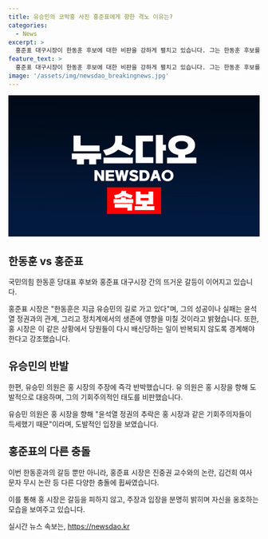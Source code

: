 ```yaml
---
title: 유승민의 코박홍 사진 홍준표에게 향한 격노 이유는?
categories:
  - News
excerpt: >
  홍준표 대구시장이 한동훈 후보에 대한 비판을 강하게 펼치고 있습니다. 그는 한동훈 후보를 유승민의 길을 가는 것으로 비유하며, 한동훈 후보의 성패가 윤석열 정권과의 관계에 영향을 미칠 것이라 주장했습니다. 홍 시장은 또한 윤석열 대통령에게 도전적인 자세를 보여주면서, 한동훈 후보를 지지하지 않겠다는 의지를 피력했습니다. 유승민 전 의원은 홍 시장의 발언에 곧바로 반박하여, 홍 시장을 기회주의자로 비판했습니다. 또한 홍 시장은 진중권 교수와의 논란, 김건희 여사 문자 무시 등의 논란으로 충돌하며 화제를 모으고 있습니다.
feature_text: >
  홍준표 대구시장이 한동훈 후보에 대한 비판을 강하게 펼치고 있습니다. 그는 한동훈 후보를 유승민의 길을 가는 것으로 비유하며, 한동훈 후보의 성패가 윤석열 정권과의 관계에 영향을 미칠 것이라 주장했습니다. 홍 시장은 또한 윤석열 대통령에게 도전적인 자세를 보여주면서, 한동훈 후보를 지지하지 않겠다는 의지를 피력했습니다. 유승민 전 의원은 홍 시장의 발언에 곧바로 반박하여, 홍 시장을 기회주의자로 비판했습니다. 또한 홍 시장은 진중권 교수와의 논란, 김건희 여사 문자 무시 등의 논란으로 충돌하며 화제를 모으고 있습니다.
image: '/assets/img/newsdao_breakingnews.jpg'
---
```


<p><img src="/assets/img/newsdao_breakingnews.jpg" alt="cryptoinkorea 속보" /></p>

<h2 data-ke-size="size26">한동훈 vs 홍준표</h2>

<p>국민의힘 한동훈 당대표 후보와 홍준표 대구시장 간의 뜨거운 갈등이 이어지고 있습니다.</p>

<p data-ke-size="size16">홍준표 시장은 "한동훈은 지금 유승민의 길로 가고 있다"며, 그의 성공이나 실패는 윤석열 정권과의 관계, 그리고 정치계에서의 생존에 영향을 미칠 것이라고 밝혔습니다. 또한, 홍 시장은 이 같은 상황에서 당원들이 다시 배신당하는 일이 반복되지 않도록 경계해야 한다고 강조했습니다.</p>

<h2 data-ke-size="size26">유승민의 반발</h2>

<p>한편, 유승민 의원은 홍 시장의 주장에 즉각 반박했습니다. 유 의원은 홍 시장을 향해 도발적으로 대응하며, 그의 기회주의적인 태도를 비판했습니다. </p>

<p data-ke-size="size16">유승민 의원은 홍 시장을 향해 "윤석열 정권의 추락은 홍 시장과 같은 기회주의자들이 득세했기 때문"이라며, 도발적인 입장을 보였습니다.</p>

<h2 data-ke-size="size26">홍준표의 다른 충돌</h2>

<p>이번 한동훈과의 갈등 뿐만 아니라, 홍준표 시장은 진중권 교수와의 논란, 김건희 여사 문자 무시 논란 등 다른 다양한 충돌에 휩싸였습니다. </p>

<p data-ke-size="size16">이를 통해 홍 시장은 갈등을 피하지 않고, 주장과 입장을 분명히 밝히며 자신을 옹호하는 모습을 보여주고 있습니다.</p>
실시간 뉴스 속보는, <a href="https://newsdao.kr" rel="dofollow">https://newsdao.kr</a>


